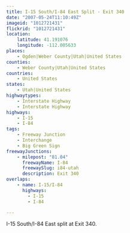 ```yaml
---
title: I-15 South/I-84 East Split - Exit 340
date: "2007-05-24T11:10:49Z"
imageid: "1012721431"
flickrid: "1012721431"
location:
    latitude: 41.191076
    longitude: -112.005633
places:
    - Ogden|Weber County|Utah|United States
counties:
    - Weber County|Utah|United States
countries:
    - United States
states:
    - Utah|United States
highwaytypes:
    - Interstate Highway
    - Interstate Highway
highways:
    - I-15
    - I-84
tags:
    - Freeway Junction
    - Interchange
    - Big Green Sign
freewayJunctions:
    - milepost: "81.04"
      freewayName: I-84
      freewaySlug: i84-utah
      description: Exit 340
overlaps:
    - name: I-15/I-84
      highways:
        - I-15
        - I-84

---
```

I-15 South/I-84 East split at Exit 340.